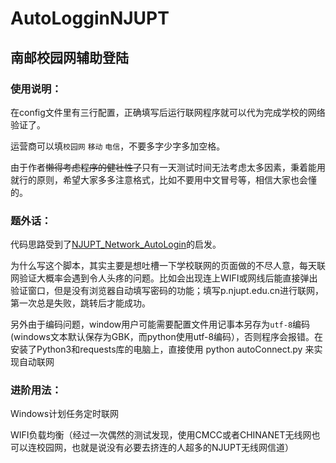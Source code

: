 # AutoLogginNJUPT
## 南邮校园网辅助登陆
### 使用说明：
在config文件里有三行配置，正确填写后运行联网程序就可以代为完成学校的网络验证了。

运营商可以填`校园网` `移动` `电信`，不要多字少字多加空格。

由于作者~~懒得考虑程序的健壮性了~~只有一天测试时间无法考虑太多因素，秉着能用就行的原则，希望大家多多注意格式，比如不要用中文冒号等，相信大家也会懂的。
### 题外话：
代码思路受到了[NJUPT_Network_AutoLogin](https://github.com/pdxgf1208/NJUPT_Network_AutoLogin)的启发。

为什么写这个脚本，其实主要是想吐槽一下学校联网的页面做的不尽人意，每天联网验证大概率会遇到令人头疼的问题。比如会出现连上WIFI或网线后能直接弹出验证窗口，但是没有浏览器自动填写密码的功能；填写p.njupt.edu.cn进行联网，第一次总是失败，跳转后才能成功。

另外由于编码问题，window用户可能需要配置文件用记事本另存为`utf-8`编码(windows文本默认保存为GBK，而python使用utf-8编码），否则程序会报错。在安装了Python3和requests库的电脑上，直接使用
    python autoConnect.py
来实现自动联网
### 进阶用法：
Windows计划任务定时联网

WIFI负载均衡（经过一次偶然的测试发现，使用CMCC或者CHINANET无线网也可以连校园网，也就是说没有必要去挤连的人超多的NJUPT无线网信道）

